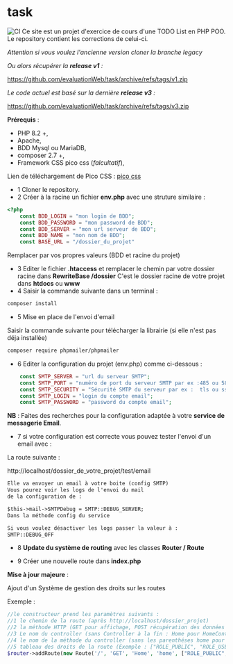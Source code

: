 # task
![CI](https://github.com/evaluationWeb/task/actions/workflows/cypress.yml/badge.svg?branch=test)
Ce site est un projet d'exercice de cours d'une TODO List en PHP POO.
Le repository contient les corrections de celui-ci.

*Attention si vous voulez l'ancienne version cloner la branche legacy*

*Ou alors récupérer la **release v1** :*

https://github.com/evaluationWeb/task/archive/refs/tags/v1.zip

*Le code actuel est basé sur la dernière **release v3** :*

https://github.com/evaluationWeb/task/archive/refs/tags/v3.zip

**Prérequis** :
- PHP 8.2 +,
- Apache,
- BDD Mysql ou MariaDB,
- composer 2.7 +,
- Framework CSS pico css (*falcultatif*),

Lien de téléchargement de Pico CSS :
[pico css](https://picocss.com/)

- 1 Cloner le repository.
- 2 Créer à la racine un fichier **env.php**
avec une struture similaire :
```php
<?php
    const BDD_LOGIN = "mon login de BDD";
    const BDD_PASSWORD = "mon password de BDD";
    const BDD_SERVER = "mon url serveur de BDD";
    const BDD_NAME = "mon nom de BDD";
    const BASE_URL = "/dossier_du_projet"
```
Remplacer par vos propres valeurs (BDD et racine du projet)

- 3 Editer le fichier **.htaccess** et remplacer le chemin par votre dossier racine
dans **RewriteBase /dossier**
C'est le dossier racine de votre projet dans **htdocs** ou **www**
- 4 Saisir la commande suivante dans un terminal :
```sh
composer install
```
- 5 Mise en place de l'envoi d'email

Saisir la commande suivante pour télécharger la librairie (si elle n'est pas déja installée)
```sh
composer require phpmailer/phpmailer
```

- 6 Editer la configuration du projet (env.php) comme ci-dessous :
```php
    const SMTP_SERVER = "url du serveur SMTP";
    const SMTP_PORT = "numéro de port du serveur SMTP par ex :485 ou 587";
    const SMTP_SECURITY = "Sécurité SMTP du serveur par ex :  tls ou ssl";
    const SMTP_LOGIN = "login du compte email";
    const SMTP_PASSWORD = "password du compte email";
```

**NB** : Faites des recherches pour la configuration adaptée à votre **service de messagerie Email**.

- 7 si votre configuration est correcte vous pouvez tester l'envoi d'un email avec : 

La route suivante : 

http://localhost/dossier_de_votre_projet/test/email

```txt
Elle va envoyer un email à votre boite (config SMTP)
Vous pourez voir les logs de l'envoi du mail 
de la configuration de :

$this->mail->SMTPDebug = SMTP::DEBUG_SERVER;
Dans la méthode config du service

Si vous voulez désactiver les logs passer la valeur à :
SMTP::DEBUG_OFF
```
- 8 **Update du système de routing** avec les classes **Router / Route**

- 9 Créer une nouvelle route dans **index.php**

**Mise à jour majeure** :

Ajout d'un Système de gestion des droits sur les routes

Exemple :
```php
//le constructeur prend les paramètres suivants :
//1 le chemin de la route (après http://localhost/dossier_projet)
//2 la méthode HTTP (GET pour affichage, POST récupération des données d'un formulaire)
//3 Le nom du controller (sans Controller à la fin : Home pour HomeController dans l'exemple)
//4 le nom de la méthode du controller (sans les parenthéses home pour home() dans l'exemple)
//5 tableau des droits de la route (Exemple : ["ROLE_PUBLIC", "ROLE_USER"])
$router->addRoute(new Route('/', 'GET', 'Home', 'home', ["ROLE_PUBLIC","ROLE_ADMIN"]));
```
